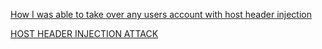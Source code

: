 [How I was able to take over any users account with host header injection](https://medium.com/nassec-cybersecurity-writeups/how-i-was-able-to-take-over-any-users-account-with-host-header-injection-546fff6d0f2)

[HOST HEADER INJECTION ATTACK](https://medium.com/@rockerramg94/host-header-injection-attack-6cf4ffeb5a03) 
